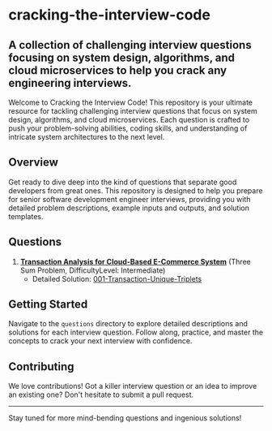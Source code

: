 # cracking-the-interview-code
A collection of challenging interview questions focusing on system design, algorithms, and cloud microservices to help you crack any engineering interviews.
---
Welcome to Cracking the Interview Code! This repository is your ultimate resource for tackling challenging interview questions that focus on system design, algorithms, and cloud microservices. Each question is crafted to push your problem-solving abilities, coding skills, and understanding of intricate system architectures to the next level.

## Overview

Get ready to dive deep into the kind of questions that separate good developers from great ones. This repository is designed to help you prepare for senior software development engineer interviews, providing you with detailed problem descriptions, example inputs and outputs, and solution templates.

## Questions

1. [**Transaction Analysis for Cloud-Based E-Commerce System**](questions/001-transaction-unique-triplets.md) (Three Sum Problem, DifficultyLevel: Intermediate)
   - Detailed Solution: [001-Transaction-Unique-Triplets](solutions/001-transaction-unique-triplets)

## Getting Started

Navigate to the `questions` directory to explore detailed descriptions and solutions for each interview question. Follow along, practice, and master the concepts to crack your next interview with confidence.

## Contributing

We love contributions! Got a killer interview question or an idea to improve an existing one? Don't hesitate to submit a pull request.

---

Stay tuned for more mind-bending questions and ingenious solutions!
